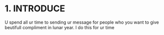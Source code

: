 # 1. INTRODUCE
U spend all ur time to sending ur message for people who you want to give beutifull compliment in lunar year. I do this for ur time    